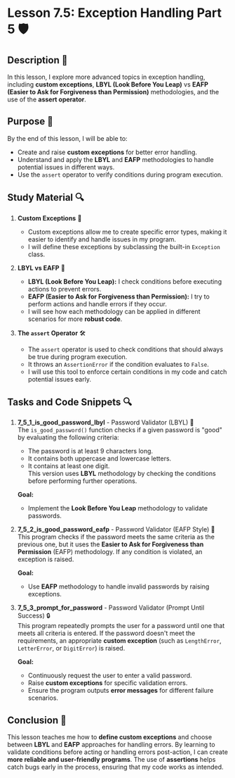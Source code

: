 # Lesson 7.5: Exception Handling Part 5 🛡️

## Description 📝

In this lesson, I explore more advanced topics in exception handling, including **custom exceptions**, **LBYL (Look Before You Leap)** vs **EAFP (Easier to Ask for Forgiveness than Permission)** methodologies, and the use of the **assert operator**.

## Purpose 🎯

By the end of this lesson, I will be able to:

-   Create and raise **custom exceptions** for better error handling.
-   Understand and apply the **LBYL** and **EAFP** methodologies to handle potential issues in different ways.
-   Use the `assert` operator to verify conditions during program execution.

## Study Material 🔍

1. **Custom Exceptions** 🚀

    - Custom exceptions allow me to create specific error types, making it easier to identify and handle issues in my program.
    - I will define these exceptions by subclassing the built-in `Exception` class.

2. **LBYL vs EAFP** 🔄

    - **LBYL (Look Before You Leap):** I check conditions before executing actions to prevent errors.
    - **EAFP (Easier to Ask for Forgiveness than Permission):** I try to perform actions and handle errors if they occur.
    - I will see how each methodology can be applied in different scenarios for more **robust code**.

3. **The `assert` Operator** 🛠️
    - The `assert` operator is used to check conditions that should always be true during program execution.
    - It throws an `AssertionError` if the condition evaluates to `False`.
    - I will use this tool to enforce certain conditions in my code and catch potential issues early.

## Tasks and Code Snippets 🔍

1. **7_5_1_is_good_password_lbyl** - Password Validator (LBYL) 🔐  
   The `is_good_password()` function checks if a given password is "good" by evaluating the following criteria:

    - The password is at least 9 characters long.
    - It contains both uppercase and lowercase letters.
    - It contains at least one digit.  
      This version uses **LBYL** methodology by checking the conditions before performing further operations.

    **Goal:**

    - Implement the **Look Before You Leap** methodology to validate passwords.

2. **7_5_2_is_good_password_eafp** - Password Validator (EAFP Style) 🔑  
   This program checks if the password meets the same criteria as the previous one, but it uses the **Easier to Ask for Forgiveness than Permission** (EAFP) methodology. If any condition is violated, an exception is raised.

    **Goal:**

    - Use **EAFP** methodology to handle invalid passwords by raising exceptions.

3. **7_5_3_prompt_for_password** - Password Validator (Prompt Until Success) 🔒  
   This program repeatedly prompts the user for a password until one that meets all criteria is entered. If the password doesn't meet the requirements, an appropriate **custom exception** (such as `LengthError`, `LetterError`, or `DigitError`) is raised.

    **Goal:**

    - Continuously request the user to enter a valid password.
    - Raise **custom exceptions** for specific validation errors.
    - Ensure the program outputs **error messages** for different failure scenarios.

## Conclusion 🚀

This lesson teaches me how to **define custom exceptions** and choose between **LBYL** and **EAFP** approaches for handling errors.
By learning to validate conditions before acting or handling errors post-action, I can create **more reliable and user-friendly programs**.
The use of **assertions** helps catch bugs early in the process, ensuring that my code works as intended.
